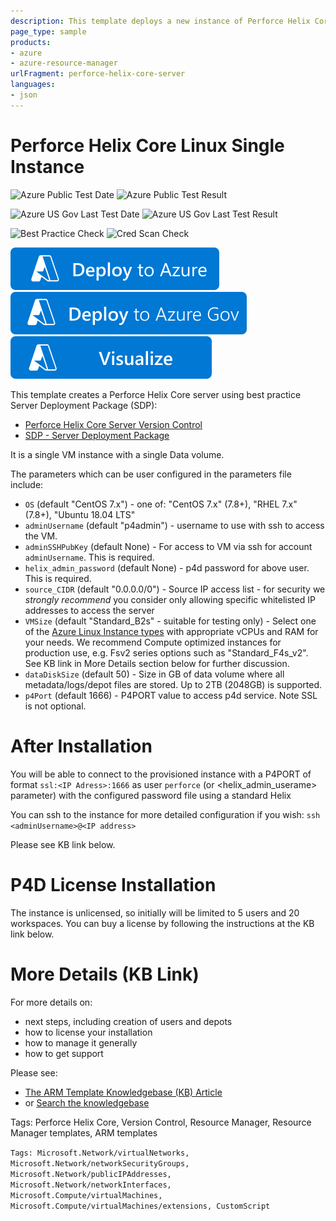 ```yaml
---
description: This template deploys a new instance of Perforce Helix Core Server on a CentOS, RHEL or Ubuntu server in Azure along with all required infrastructure elements.  The installation is done with SDP (Server Deployment Package). Perforce Helix Core is an industry leading version control system widely used in game development and many other industries.
page_type: sample
products:
- azure
- azure-resource-manager
urlFragment: perforce-helix-core-server
languages:
- json
---
```

# Perforce Helix Core Linux Single Instance

![Azure Public Test Date](https://azurequickstartsservice.blob.core.windows.net/badges/application-workloads/perforce/perforce-helix-core-server/PublicLastTestDate.svg)
![Azure Public Test Result](https://azurequickstartsservice.blob.core.windows.net/badges/application-workloads/perforce/perforce-helix-core-server/PublicDeployment.svg)

![Azure US Gov Last Test Date](https://azurequickstartsservice.blob.core.windows.net/badges/application-workloads/perforce/perforce-helix-core-server/FairfaxLastTestDate.svg)
![Azure US Gov Last Test Result](https://azurequickstartsservice.blob.core.windows.net/badges/application-workloads/perforce/perforce-helix-core-server/FairfaxDeployment.svg)

![Best Practice Check](https://azurequickstartsservice.blob.core.windows.net/badges/application-workloads/perforce/perforce-helix-core-server/BestPracticeResult.svg)
![Cred Scan Check](https://azurequickstartsservice.blob.core.windows.net/badges/application-workloads/perforce/perforce-helix-core-server/CredScanResult.svg)

[![Deploy To Azure](https://raw.githubusercontent.com/Azure/azure-quickstart-templates/master/1-CONTRIBUTION-GUIDE/images/deploytoazure.svg?sanitize=true)](https://portal.azure.com/#create/Microsoft.Template/uri/https%3A%2F%2Fraw.githubusercontent.com%2FAzure%2Fazure-quickstart-templates%2Fmaster%2Fapplication-workloads%2Fperforce%2Fperforce-helix-core-server%2Fazuredeploy.json)
[![Deploy To Azure US Gov](https://raw.githubusercontent.com/Azure/azure-quickstart-templates/master/1-CONTRIBUTION-GUIDE/images/deploytoazuregov.svg?sanitize=true)](https://portal.azure.us/#create/Microsoft.Template/uri/https%3A%2F%2Fraw.githubusercontent.com%2FAzure%2Fazure-quickstart-templates%2Fmaster%2Fapplication-workloads%2Fperforce%2Fperforce-helix-core-server%2Fazuredeploy.json)
[![Visualize](https://raw.githubusercontent.com/Azure/azure-quickstart-templates/master/1-CONTRIBUTION-GUIDE/images/visualizebutton.svg?sanitize=true)](http://armviz.io/#/?load=https%3A%2F%2Fraw.githubusercontent.com%2FAzure%2Fazure-quickstart-templates%2Fmaster%2Fapplication-workloads%2Fperforce%2Fperforce-helix-core-server%2Fazuredeploy.json)

This template creates a Perforce Helix Core server using best practice Server Deployment Package (SDP):

- [Perforce Helix Core Server Version Control](https://www.perforce.com/products/helix-core)
- [SDP - Server Deployment Package](https://swarm.workshop.perforce.com/projects/perforce-software-sdp)

It is a single VM instance with a single Data volume.

The parameters which can be user configured in the parameters file include:

* `OS` (default "CentOS 7.x") - one of: "CentOS 7.x" (7.8+), "RHEL 7.x" (7.8+), "Ubuntu 18.04 LTS"
* `adminUsername` (default "p4admin") - username to use with ssh to access the VM.
* `adminSSHPubKey` (default None) - For access to VM via ssh for account `adminUsername`. This is required.
* `helix_admin_password` (default None) - p4d password for above user. This is required.
* `source_CIDR` (default "0.0.0.0/0") - Source IP access list - for security we *strongly recommend* you consider only allowing specific whitelisted IP addresses to access the server
* `VMSize` (default "Standard_B2s" - suitable for testing only) - Select one of the [Azure Linux Instance types](https://docs.microsoft.com/azure/virtual-machines/linux/sizes-general) with appropriate vCPUs and RAM for your needs. We recommend Compute optimized instances for production use, e.g. Fsv2 series options such as "Standard_F4s_v2". See KB link in More Details section below for further discussion.
* `dataDiskSize` (default 50) - Size in GB of data volume where all metadata/logs/depot files are stored. Up to 2TB (2048GB) is supported.
* `p4Port` (default 1666) - P4PORT value to access p4d service. Note SSL is not optional.

# After Installation

You will be able to connect to the provisioned instance with a P4PORT of format `ssl:<IP Adress>:1666` as user `perforce` (or <helix_admin_userame> parameter) with the configured password file using a standard Helix

You can ssh to the instance for more detailed configuration if you wish: `ssh <adminUsername>@<IP address>`

Please see KB link below.

# P4D License Installation

The instance is unlicensed, so initially will be limited to 5 users and 20 workspaces. You can buy a license by following the instructions at the KB link below.

# More Details (KB Link)

For more details on:

* next steps, including creation of users and depots
* how to license your installation
* how to manage it generally
* how to get support

Please see:

* [The ARM Template Knowledgebase (KB) Article](https://community.perforce.com/s/article/17334)
* or [Search the knowledgebase](https://community.perforce.com/s/global-search/azure%20arm%20template)

Tags: Perforce Helix Core, Version Control, Resource Manager, Resource Manager templates, ARM templates

`Tags: Microsoft.Network/virtualNetworks, Microsoft.Network/networkSecurityGroups, Microsoft.Network/publicIPAddresses, Microsoft.Network/networkInterfaces, Microsoft.Compute/virtualMachines, Microsoft.Compute/virtualMachines/extensions, CustomScript`
